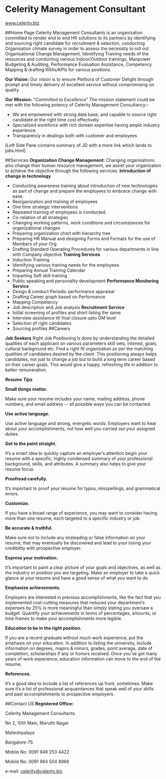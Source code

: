 # Celerity Management Consultant
www.celerity.biz

##Home Page
Celerity Management Consultants is an organization committed to render end to end HR solutions to its partners by identifying and sourcing right candidate for recruitment & selection, conducting Organisation climate survey in order to assess the necessity to roll out Organisational Change Management, Identifying Training needs of the resources and conducting various Indoor/Outdoor trainings, Manpower Budgeting & Auditing, Performance Evaluation Assistance, Competency Mapping & drafting KRAs/KPIs for various positions.

**Our Vision:** Our vision is to ensure Plethora of Customer Delight through prompt and timely delivery of excellent service without compromising on quality.

**Our Mission:** "*Committed to Excellence*" The mission statement could be met with the following potency of Celerity Management Consultancy:-
* We are empowered with strong data base, and capable to source right candidate at the right time cost effectively.
* Specialized workforce with rich domain expertise having ample industry experience.
* Transparency in dealings both with customer and employees 

[Left Side Pane contains summary of JD with a more link which lands to jobs.html]

##Services
**Organization Change Management:** Changing organisations also change their human resource management, we assist your organization to achieve the objective through the following services:
**Introduction of change in technology**
* Conducting awareness training about introduction of new technologies as part of change and prepare the employees to embrace change with ease.
* Reorganization and training of employees
* One time strategic interventions
* Repeated training of employees is conducted.
* Co-relation of all strategies
* Changing working patterns, work conditions and circumstances for organizational changes
* Preparing organization chart with hierarchy tree
* Preparing HR Manual and designing Forms and Formats for the use of Members of your Org
* Drafting Standard Operating Procedures for various departments in line with Company objective
**Training Services**
* Induction Training
* Identifying various training needs for the employees
* Preparing Annual Training Calendar
* Imparting Soft skill training
* Public speaking and personality development
**Performance Monitoring Service**
* Design & conduct Periodic performance appraisal
* Drafting Career graph based on Performance
* Mapping Competency
* Job description and Job analysis
**Recruitment Service**
* Initial screening of profiles and short listing the same
* Interview assistance till final closure upto GM level
* Selection of right candidates
* Sourcing profiles
##Careers

**Job Seekers**
Right Job Positioning is done by understanding the detailed qualities of each applicant on various parameters skill sets, interest, goals, cultural background etc. Find a right fit organization as per the matching qualities of candidates desired by the client. This positioning always helps candidates, not just to change a job but to build a long term career based on their career goals. This would give a happy, refreshing life in addition to better remuneration. 

***Resume Tips***

**Small things matter.**

Make sure your resume includes your name, mailing address, phone numbers, and email address -- all possible ways you can be contacted.

**Use active language.**

Use active language and strong, energetic words. Employers want to hear about your accomplishments, not how well you carried out your assigned duties.

**Get to the point straight.**

It’s a smart idea to quickly capture an employer’s attention begin your resume with a specific, highly condensed summary of your professional background, skills, and attributes. A summary also helps to give your resume focus.

**Proofread carefully.**

It’s important to proof your resume for typos, misspellings, and grammatical errors.

**Customize.**

If you have a broad range of experience, you may want to consider having more than one resume, each targeted to a specific industry or job.

**Be accurate & truthful.**

Make sure not to include any misleading or false information on your resume, that may eventually be discovered and lead to your losing your credibility with prospective employer.

**Express your motivation.**

It’s important to paint a clear picture of your goals and objectives, as well as the industry or position you are targeting. Make an employer to take a quick glance at your resume and have a good sense of what you want to do.

**Emphasize achievements.**

Employers are interested in previous accomplishments, like the fact that you implemented cost-cutting measures that reduced your department’s expenses by 25% is more meaningful than simply stating you oversaw a budget. Quantify your achievements in terms of percentages, amounts, or time frames to make your accomplishments more legible.

**Education to be in the right position.**

If you are a recent graduate without much work experience, put the emphasis on your education. In addition to listing the university, include information on degrees, majors & minors, grades, point average, date of completion, scholarships if any or honors received. Once you’ve got many years of work experience, education information can move to the end of the resume.

**References.**

It’s a good idea to include a list of references up front, sometimes. Make sure it’s a list of professional acquaintances that speak well of your skills and past accomplishments to prospective employers. 

##Contact US
**Registered Office:**

Celerity Management Consultants

No 2, 10th Main, Maruthi Nagar

Malleshpalaya

Bangalore-75

Mobile No: 0091 948 253 4422

Mobile No: 0091 984 504 8966

e-mail: celerity@celerity.biz
